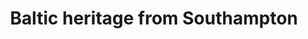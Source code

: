 ---
category: rest-of-the-world
title: Baltic heritage from Southampton
class: baltic-heritage-from-southampton
cruiseline: Princess Cruises – Emerald Princess
special-info: Only £50 pp deposit
price: 1199
nights: 14
cruise-url: http://www.planetcruise.co.uk/princess-cruises/emerald-princess/09-july-2016/95280?referrersiteid=970
---